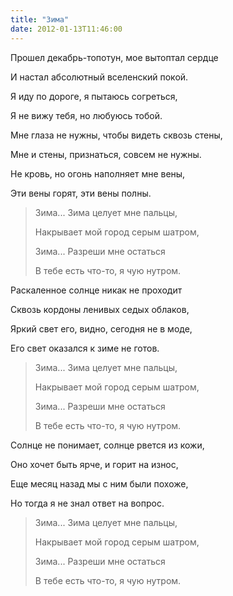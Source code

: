 ```yaml
---
title: "Зима"
date: 2012-01-13T11:46:00
---
```


Прошел декабрь-топотун, мое вытоптал сердце

И настал абсолютный вселенский покой.

Я иду по дороге, я пытаюсь согреться,

Я не вижу тебя, но любуюсь тобой.



Мне глаза не нужны, чтобы видеть сквозь стены,

Мне и стены, признаться, совсем не нужны.

Не кровь, но огонь наполняет мне вены,

Эти вены горят, эти вены полны.

<blockquote>

Зима... Зима целует мне пальцы,

Накрывает мой город серым шатром,

Зима... Разреши мне остаться

В тебе есть что-то, я чую нутром.

</blockquote>

Раскаленное солнце никак не проходит

Сквозь кордоны ленивых седых облаков,

Яркий свет его, видно, сегодня не в моде,

Его свет оказался к зиме не готов.

<blockquote>

Зима... Зима целует мне пальцы,

Накрывает мой город серым шатром,

Зима... Разреши мне остаться

В тебе есть что-то, я чую нутром.

</blockquote>

Солнце не понимает, солнце рвется из кожи,

Оно хочет быть ярче, и горит на износ,

Еще месяц назад мы с ним были похоже,

Но тогда я не знал ответ на вопрос.

<blockquote>

Зима... Зима целует мне пальцы,

Накрывает мой город серым шатром,

Зима... Разреши мне остаться

В тебе есть что-то, я чую нутром.

</blockquote>
